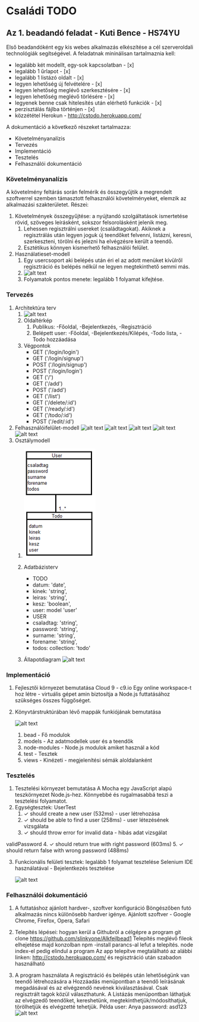 # Családi TODO

## Az 1. beadandó feladat - Kuti Bence - HS74YU

Első beadandóként egy kis webes alkalmazás elkészítése a cél szerveroldali technológiák segítségével. A feladatnak mininálisan tartalmaznia kell:

- legalább két modellt, egy-sok kapcsolatban - [x]
- legalább 1 űrlapot - [x]
- legalább 1 listázó oldalt - [x]
- legyen lehetőség új felvételére - [x]
- legyen lehetőség meglévő szerkesztésére - [x]
- legyen lehetőség meglévő törlésére - [x]
- legyenek benne csak hitelesítés után elérhető funkciók - [x]
- perzisztálás fájlba történjen - [x]
- közzététel Herokun - http://cstodo.herokuapp.com/

A dokumentáció a következő részeket tartalmazza:

- Követelményanalízis
- Tervezés
- Implementáció
- Tesztelés
- Felhasználói dokumentáció


### Követelményanalízis

A követelmény feltárás során felmérik és összegyűjtik a megrendelt szoftverrel szemben támasztott felhasználói követelményeket, elemzik az alkalmazási szakterületet. Részei:

1. Követelmények összegyűjtése: a nyújtandó szolgáltatások ismertetése rövid, szöveges leírásként, sokszor felsorolásként jelenik meg.
    1. Lehessen regisztrálni usereket (családtagokat). Akiknek a regisztrálás után legyen joguk új teendőket felvenni, listázni, keresni, szerkeszteni, törölni és jelezni ha elvégzésre került a teendő.
    2. Esztétikus könnyen kismerhető felhasználói felület.
2. Használatieset-modell
    1. Egy usercsoport aki belépés után éri el az adott menüket kívülről regisztráció és belépés nélkül ne legyen megtekinthető semmi más.
    2. ![alt text](http://i.imgur.com/sT5AiZL.png "Használateset-diagram")
	3. Folyamatok pontos menete: legalább 1 folyamat kifejtése.


### Tervezés

1. Architektúra terv
    1. ![alt text](http://i.imgur.com/Kte4yTf.png"komponensdiagram")
    2. Oldaltérkép
		1. Publikus: -Főoldal, -Bejelentkezés, -Regisztráció
		2. Belépett user: -Főoldal, -Bejelentkezés/Kilépés, -Todo lista, -Todo hozzáadása
    3. Végpontok
		* GET ('/login/login')
		* GET ('/login/signup')
		* POST ('/login/signup')
		* POST ('/login/login')
		* GET ('/')
		* GET ('/add')
		* POST ('/add')
		* GET ('/list')
		* GET ('/delete/:id')
		* GET ('/ready/:id')
		* GET ('/todo/:id')
		* POST ('/edit/:id')
2. Felhasználóifelület-modell
	![alt text](http://i.imgur.com/u6l8kHw.png "belépés")
	![alt text](http://i.imgur.com/VEruAjR.png "regisztráció")
	![alt text](http://i.imgur.com/vAZ1JD6.png "hozzáadás")
	![alt text](http://i.imgur.com/ZQfrRmx.png "listázás")
	![alt text](http://i.imgur.com/kPF2vWy.png "szerkesztés")
3. Osztálymodell
    1. ![Adatbázis kapcsolati modell](images/kapcs.png)
    2. Adatbázisterv
		* TODO
		- datum: 'date',
		- kinek: 'string',
        - leiras: 'string',
        - kesz: 'boolean',
        - user: model 'user'
		
		* USER
		- csaladtag: 'string',
        - password: 'string',  
        - surname: 'string',
        - forename: 'string',
        - todos: collection: 'todo'
    3. Állapotdiagram
	![alt text](http://i.imgur.com/y7bLEO9.png "Todo állapotdiagrammja")

	
### Implementáció

1. Fejlesztői környezet bemutatása
	Cloud 9 - c9.io
		Egy online workspace-t hoz létre - virtuális gépet amin biztosítja a Node.js futtatásához szükséges összes függőséget.
2. Könyvtárstruktúrában lévő mappák funkiójának bemutatása

	![alt text](http://i.imgur.com/bmMR7xL.png "Könyvtár struktúra")
	
	1. bead - Fő modulok
	2. models - Az adatmodellek user és a teendők
	3. node-modules - Node.js modulok amiket használ a kód
	4. test - Tesztek
	5. views - Kinézeti - megjelenítési sémák aloldalanként
	

### Tesztelés

1. Tesztelési környezet bemutatása
	A Mocha egy JavaScript alapú teszkörnyezet Node.js-hez. Könnyebbé és rugalmasabbá teszi a tesztelési folyamatot.
2. Egységtesztek: 
  UserTest
    1. ✓ should create a new user (532ms) - user létrehozása
    2. ✓ should be able to find a user (258ms) - user létezésének vizsgálata
    3. ✓ should throw error for invalid data - hibás adat vizsgálat

  validPassword
    4. ✓ should return true with right password (603ms) 
    5. ✓ should return false with wrong password (488ms)
	
3. Funkcionális felületi tesztek: legalább 1 folyamat tesztelése
	Selenium IDE használatával - Bejelentkezés tesztelése

	![alt text](http://i.imgur.com/70OlwJq.png "Tesztelés")
	

### Felhasználói dokumentáció

1. A futtatáshoz ajánlott hardver-, szoftver konfiguráció
	Böngészőben futó alkalmazás nincs különösebb hardver igénye.
	Ajánlott szoftver - Google Chrome, Firefox, Opera, Safari
	
2. Telepítés lépései: hogyan kerül a Githubról a célgépre a program
	git clone https://github.com/slinkyone/Alkfejlbead1
	Telepítés meglévő fileok elhejetése majd konzolban npm -install parancs-al lefut a telepítés. node index-el pedig elindul a program
	Az app telepítve megtalálható az alábbi linken: http://cstodo.herokuapp.com/ és regisztráció után szabadon használható

3. A program használata
	A regisztráció és belépés után lehetőségünk van teendő létrehozására a Hozzáadás menüpontban a teendő leírásának megadásával és az elvégzendő nevének kiválasztásával. Csak regisztrált tagok közül választhatunk.
	A Listázás menüpontban láthatjuk az elvégzedő teendőket, kereshetünk, megtekinthetjük/módosíthatjuk, törölhetjük és elvégzetté tehetjük.
	Példa user: Anya	password: asd123
	![alt text](http://i.imgur.com/g8hB3O9.png "Listázás")
